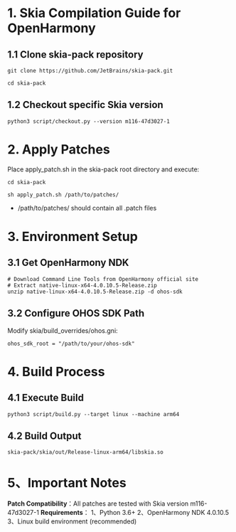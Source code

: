# 1. Skia Compilation Guide for OpenHarmony
## 1.1 Clone skia-pack repository
```
git clone https://github.com/JetBrains/skia-pack.git

cd skia-pack
```

## 1.2 Checkout specific Skia version
```
python3 script/checkout.py --version m116-47d3027-1
```

# 2. Apply Patches

Place apply_patch.sh in the skia-pack root directory and execute:

```
cd skia-pack

sh apply_patch.sh /path/to/patches/
```
+ /path/to/patches/ should contain all .patch files


# 3. Environment Setup
## 3.1 Get OpenHarmony NDK
```
# Download Command Line Tools from OpenHarmony official site
# Extract native-linux-x64-4.0.10.5-Release.zip
unzip native-linux-x64-4.0.10.5-Release.zip -d ohos-sdk
```
## 3.2 Configure OHOS SDK Path
Modify skia/build_overrides/ohos.gni:
```
ohos_sdk_root = "/path/to/your/ohos-sdk"
```

# 4. Build Process
## 4.1 Execute Build
```
python3 script/build.py --target linux --machine arm64
```

## 4.2 Build Output
```
skia-pack/skia/out/Release-linux-arm64/libskia.so
```

# 5、Important Notes

**Patch Compatibility**：All patches are tested with Skia version m116-47d3027-1
**Requirements**：
1、Python 3.6+
2、OpenHarmony NDK 4.0.10.5
3、Linux build environment (recommended)
